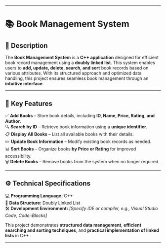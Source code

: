 
---

# 📚 Book Management System  

## 📝 Description  
The **Book Management System** is a **C++ application** designed for efficient book record management using a **doubly linked list**. This system enables users to **add, update, delete, search, and sort** book records based on various attributes. With its structured approach and optimized data handling, this project ensures seamless book management through an **intuitive interface**.  

---  

## 🔹 Key Features  
✅ **Add Books** – Store book details, including **ID, Name, Price, Rating, and Author**.  
🔍 **Search by ID** – Retrieve book information using a **unique identifier**.  
📋 **Display All Books** – List all available books with their details.  
✏️ **Update Book Information** – Modify existing book records as needed.  
📊 **Sort Books** – Organize books **by Price or Rating** for improved accessibility.  
🗑️ **Delete Books** – Remove books from the system when no longer required.  

---  

## ⚙️ Technical Specifications  
💻 **Programming Language:** C++  
📂 **Data Structure:** Doubly Linked List  
🛠️ **Development Environment:** *[Specify IDE or compiler, e.g., Visual Studio Code, Code::Blocks]*  

This project demonstrates **structured data management**, **efficient searching and sorting techniques**, and **practical implementation of linked lists** in C++ .  

---
